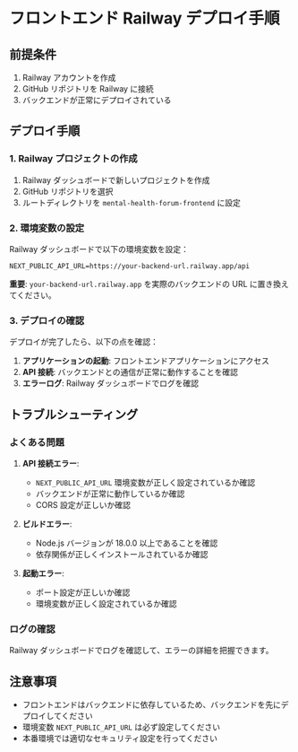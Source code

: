 # フロントエンド Railway デプロイ手順

## 前提条件

1. Railway アカウントを作成
2. GitHub リポジトリを Railway に接続
3. バックエンドが正常にデプロイされている

## デプロイ手順

### 1. Railway プロジェクトの作成

1. Railway ダッシュボードで新しいプロジェクトを作成
2. GitHub リポジトリを選択
3. ルートディレクトリを `mental-health-forum-frontend` に設定

### 2. 環境変数の設定

Railway ダッシュボードで以下の環境変数を設定：

```
NEXT_PUBLIC_API_URL=https://your-backend-url.railway.app/api
```

**重要**: `your-backend-url.railway.app` を実際のバックエンドの URL に置き換えてください。

### 3. デプロイの確認

デプロイが完了したら、以下の点を確認：

1. **アプリケーションの起動**: フロントエンドアプリケーションにアクセス
2. **API 接続**: バックエンドとの通信が正常に動作することを確認
3. **エラーログ**: Railway ダッシュボードでログを確認

## トラブルシューティング

### よくある問題

1. **API 接続エラー**:
   - `NEXT_PUBLIC_API_URL` 環境変数が正しく設定されているか確認
   - バックエンドが正常に動作しているか確認
   - CORS 設定が正しいか確認

2. **ビルドエラー**:
   - Node.js バージョンが 18.0.0 以上であることを確認
   - 依存関係が正しくインストールされているか確認

3. **起動エラー**:
   - ポート設定が正しいか確認
   - 環境変数が正しく設定されているか確認

### ログの確認

Railway ダッシュボードでログを確認して、エラーの詳細を把握できます。

## 注意事項

- フロントエンドはバックエンドに依存しているため、バックエンドを先にデプロイしてください
- 環境変数 `NEXT_PUBLIC_API_URL` は必ず設定してください
- 本番環境では適切なセキュリティ設定を行ってください 